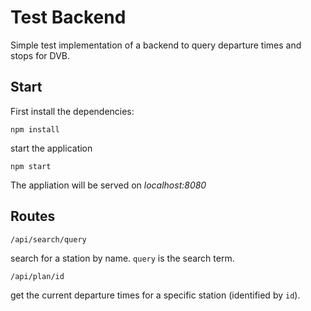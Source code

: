 # Test Backend
Simple test implementation of a backend to query departure times and stops for DVB.

Start
----------
First install the dependencies:

``
npm install
``

start the application

``
npm start
``

The appliation will be served on *localhost:8080*


Routes
----------
``/api/search/query``

search for a station by name. ``query`` is the search term.

``/api/plan/id``

get the current departure times for a specific station (identified by ``id``).
